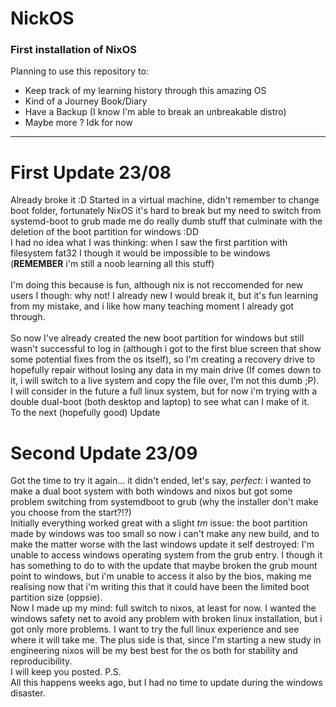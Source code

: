 # NickOS

### First installation of NixOS 

Planning to use this repository to:
- Keep track of my learning history through this amazing OS
- Kind of a Journey Book/Diary
- Have a Backup (I know I'm able to break an unbreakable distro)
- Maybe more ? Idk for now

<hr>

# First Update 23/08
Already broke it :D
Started in a virtual machine, didn't remember to change boot folder, fortunately NixOS it's hard to break but my need to switch from systemd-boot to grub made me do really dumb stuff that culminate with the deletion of the boot partition for windows :DD <br>
I had no idea what I was thinking: when I saw the first partition with filesystem fat32 I though it would be impossible to be windows <br>
(**REMEMBER** i'm still a noob learning all this stuff)<br>
<br>
I'm doing this because is fun, although nix is not reccomended for new users I though: why not! I already new I would break it, but it's fun learning from my mistake, and i like how many teaching moment I already got through.<br>
<br>
So now I've already created the new boot partition for windows but still wasn't successful to log in (although i got to the first blue screen that show some potential fixes from the os itself), so I'm creating a recovery drive to hopefully repair without losing any data in my main drive (If comes down to it, i will switch to a live system and copy the file over, I'm not this dumb ;P).<br>
I will consider in the future a full linux system, but for now i'm trying with a double dual-boot (both desktop and laptop) to see what can I make of it.
<br>
To the next (hopefully good) Update

# Second Update 23/09
Got the time to try it again... it didn't ended, let's say, *perfect*: i wanted to make a dual boot system with both windows and nixos but got some problem switching from systemdboot to grub (why the installer don't make you choose from the start?!?)<br>
Initially everything worked great with a slight *tm* issue: the boot partition made by windows was too small so now i can't make any new build, and to make the matter worse with the last windows update it self destroyed: I'm unable to access windows operating system from the grub entry. I though it has something to do to with the update that maybe broken the grub mount point to windows, but i'm unable to access it also by the bios, making me realising now that i'm writing this that it could have been the limited boot partition size (oppsie).<br>
Now I made up my mind: full switch to nixos, at least for now. I wanted the windows safety net to avoid any problem with broken linux installation, but i got only more problems. I want to try the full linux experience and see where it will take me. The plus side is that, since I'm starting a new study in engineering nixos will be my best best for the os both for stability and reproducibility.<br>
I will keep you posted. 
P.S.<br>
All this happens weeks ago, but I had no time to update during the windows disaster.

